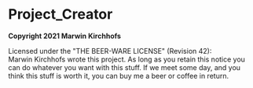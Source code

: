 # Project_Creator
**Copyright 2021 Marwin Kirchhofs**

Licensed under the "THE BEER-WARE LICENSE" (Revision 42):  
Marwin Kirchhofs wrote this project. As long as you retain this notice you
can do whatever you want with this stuff. If we meet some day, and you think
this stuff is worth it, you can buy me a beer or coffee in return.

